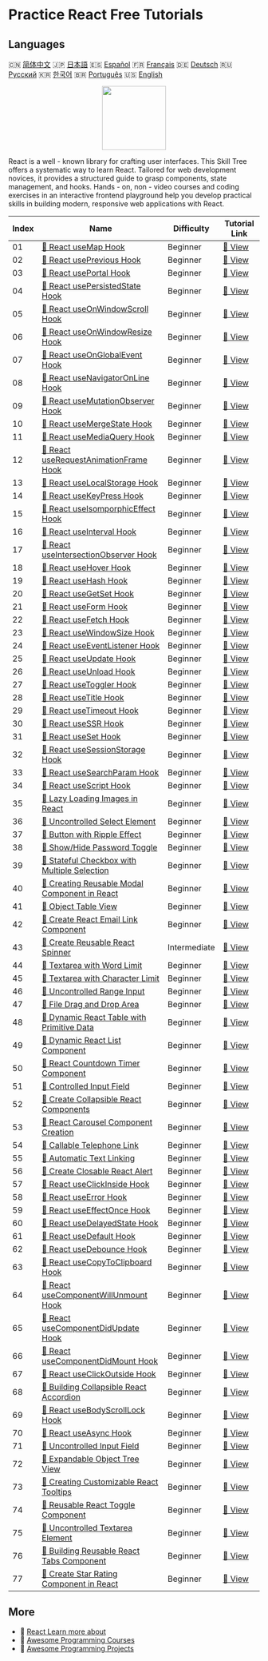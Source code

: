 # Practice React Free Tutorials

## Languages

🇨🇳 [简体中文](README_zh.md) 🇯🇵 [日本語](README_ja.md) 🇪🇸 [Español](README_es.md) 🇫🇷 [Français](README_fr.md) 🇩🇪 [Deutsch](README_de.md) 🇷🇺 [Русский](README_ru.md) 🇰🇷 [한국어](README_ko.md) 🇧🇷 [Português](README_pt.md) 🇺🇸 [English](README.md) 

<div align="center">
<img width="128px" src="https://file.labex.io/path/nUDMNpUKFvpT.png">
</div>

React is a well - known library for crafting user interfaces. This Skill Tree offers a systematic way to learn React. Tailored for web development novices, it provides a structured guide to grasp components, state management, and hooks. Hands - on, non - video courses and coding exercises in an interactive frontend playground help you develop practical skills in building modern, responsive web applications with React.

|   Index | Name                                                                                                                               | Difficulty   | Tutorial Link                                                                                |
|---------|------------------------------------------------------------------------------------------------------------------------------------|--------------|----------------------------------------------------------------------------------------------|
|      01 | [📖 React useMap Hook](https://labex.io/tutorials/react-react-usemap-hook-38394)                                                   | Beginner     | [🔗 View](https://labex.io/tutorials/react-react-usemap-hook-38394)                          |
|      02 | [📖 React usePrevious Hook](https://labex.io/tutorials/react-react-useprevious-hook-38404)                                         | Beginner     | [🔗 View](https://labex.io/tutorials/react-react-useprevious-hook-38404)                     |
|      03 | [📖 React usePortal Hook](https://labex.io/tutorials/react-react-useportal-hook-38403)                                             | Beginner     | [🔗 View](https://labex.io/tutorials/react-react-useportal-hook-38403)                       |
|      04 | [📖 React usePersistedState Hook](https://labex.io/tutorials/react-react-usepersistedstate-hook-38402)                             | Beginner     | [🔗 View](https://labex.io/tutorials/react-react-usepersistedstate-hook-38402)               |
|      05 | [📖 React useOnWindowScroll Hook](https://labex.io/tutorials/react-react-useonwindowscroll-hook-38401)                             | Beginner     | [🔗 View](https://labex.io/tutorials/react-react-useonwindowscroll-hook-38401)               |
|      06 | [📖 React useOnWindowResize Hook](https://labex.io/tutorials/react-react-useonwindowresize-hook-38400)                             | Beginner     | [🔗 View](https://labex.io/tutorials/react-react-useonwindowresize-hook-38400)               |
|      07 | [📖 React useOnGlobalEvent Hook](https://labex.io/tutorials/react-react-useonglobalevent-hook-38399)                               | Beginner     | [🔗 View](https://labex.io/tutorials/react-react-useonglobalevent-hook-38399)                |
|      08 | [📖 React useNavigatorOnLine Hook](https://labex.io/tutorials/react-react-usenavigatoronline-hook-38398)                           | Beginner     | [🔗 View](https://labex.io/tutorials/react-react-usenavigatoronline-hook-38398)              |
|      09 | [📖 React useMutationObserver Hook](https://labex.io/tutorials/react-react-usemutationobserver-hook-38397)                         | Beginner     | [🔗 View](https://labex.io/tutorials/react-react-usemutationobserver-hook-38397)             |
|      10 | [📖 React useMergeState Hook](https://labex.io/tutorials/react-react-usemergestate-hook-38396)                                     | Beginner     | [🔗 View](https://labex.io/tutorials/react-react-usemergestate-hook-38396)                   |
|      11 | [📖 React useMediaQuery Hook](https://labex.io/tutorials/react-react-usemediaquery-hook-38395)                                     | Beginner     | [🔗 View](https://labex.io/tutorials/react-react-usemediaquery-hook-38395)                   |
|      12 | [📖 React useRequestAnimationFrame Hook](https://labex.io/tutorials/react-react-userequestanimationframe-hook-38405)               | Beginner     | [🔗 View](https://labex.io/tutorials/react-react-userequestanimationframe-hook-38405)        |
|      13 | [📖 React useLocalStorage Hook](https://labex.io/tutorials/react-react-uselocalstorage-hook-38393)                                 | Beginner     | [🔗 View](https://labex.io/tutorials/react-react-uselocalstorage-hook-38393)                 |
|      14 | [📖 React useKeyPress Hook](https://labex.io/tutorials/react-react-usekeypress-hook-38392)                                         | Beginner     | [🔗 View](https://labex.io/tutorials/react-react-usekeypress-hook-38392)                     |
|      15 | [📖 React useIsomporphicEffect Hook](https://labex.io/tutorials/react-react-useisomporphiceffect-hook-38391)                       | Beginner     | [🔗 View](https://labex.io/tutorials/react-react-useisomporphiceffect-hook-38391)            |
|      16 | [📖 React useInterval Hook](https://labex.io/tutorials/react-react-useinterval-hook-38390)                                         | Beginner     | [🔗 View](https://labex.io/tutorials/react-react-useinterval-hook-38390)                     |
|      17 | [📖 React useIntersectionObserver Hook](https://labex.io/tutorials/react-react-useintersectionobserver-hook-38389)                 | Beginner     | [🔗 View](https://labex.io/tutorials/react-react-useintersectionobserver-hook-38389)         |
|      18 | [📖 React useHover Hook](https://labex.io/tutorials/react-react-usehover-hook-38388)                                               | Beginner     | [🔗 View](https://labex.io/tutorials/react-react-usehover-hook-38388)                        |
|      19 | [📖 React useHash Hook](https://labex.io/tutorials/react-react-usehash-hook-38387)                                                 | Beginner     | [🔗 View](https://labex.io/tutorials/react-react-usehash-hook-38387)                         |
|      20 | [📖 React useGetSet Hook](https://labex.io/tutorials/react-react-usegetset-hook-38386)                                             | Beginner     | [🔗 View](https://labex.io/tutorials/react-react-usegetset-hook-38386)                       |
|      21 | [📖 React useForm Hook](https://labex.io/tutorials/react-react-useform-hook-38385)                                                 | Beginner     | [🔗 View](https://labex.io/tutorials/react-react-useform-hook-38385)                         |
|      22 | [📖 React useFetch Hook](https://labex.io/tutorials/react-react-usefetch-hook-38384)                                               | Beginner     | [🔗 View](https://labex.io/tutorials/react-react-usefetch-hook-38384)                        |
|      23 | [📖 React useWindowSize Hook](https://labex.io/tutorials/react-react-usewindowsize-hook-38416)                                     | Beginner     | [🔗 View](https://labex.io/tutorials/react-react-usewindowsize-hook-38416)                   |
|      24 | [📖 React useEventListener Hook](https://labex.io/tutorials/react-react-useeventlistener-hook-38383)                               | Beginner     | [🔗 View](https://labex.io/tutorials/react-react-useeventlistener-hook-38383)                |
|      25 | [📖 React useUpdate Hook](https://labex.io/tutorials/react-react-useupdate-hook-38415)                                             | Beginner     | [🔗 View](https://labex.io/tutorials/react-react-useupdate-hook-38415)                       |
|      26 | [📖 React useUnload Hook](https://labex.io/tutorials/react-react-useunload-hook-38414)                                             | Beginner     | [🔗 View](https://labex.io/tutorials/react-react-useunload-hook-38414)                       |
|      27 | [📖 React useToggler Hook](https://labex.io/tutorials/react-react-usetoggler-hook-38413)                                           | Beginner     | [🔗 View](https://labex.io/tutorials/react-react-usetoggler-hook-38413)                      |
|      28 | [📖 React useTitle Hook](https://labex.io/tutorials/react-react-usetitle-hook-38412)                                               | Beginner     | [🔗 View](https://labex.io/tutorials/react-react-usetitle-hook-38412)                        |
|      29 | [📖 React useTimeout Hook](https://labex.io/tutorials/react-react-usetimeout-hook-38411)                                           | Beginner     | [🔗 View](https://labex.io/tutorials/react-react-usetimeout-hook-38411)                      |
|      30 | [📖 React useSSR Hook](https://labex.io/tutorials/react-react-usessr-hook-38410)                                                   | Beginner     | [🔗 View](https://labex.io/tutorials/react-react-usessr-hook-38410)                          |
|      31 | [📖 React useSet Hook](https://labex.io/tutorials/react-react-useset-hook-38409)                                                   | Beginner     | [🔗 View](https://labex.io/tutorials/react-react-useset-hook-38409)                          |
|      32 | [📖 React useSessionStorage Hook](https://labex.io/tutorials/react-react-usesessionstorage-hook-38408)                             | Beginner     | [🔗 View](https://labex.io/tutorials/react-react-usesessionstorage-hook-38408)               |
|      33 | [📖 React useSearchParam Hook](https://labex.io/tutorials/react-react-usesearchparam-hook-38407)                                   | Beginner     | [🔗 View](https://labex.io/tutorials/react-react-usesearchparam-hook-38407)                  |
|      34 | [📖 React useScript Hook](https://labex.io/tutorials/react-react-usescript-hook-38406)                                             | Beginner     | [🔗 View](https://labex.io/tutorials/react-react-usescript-hook-38406)                       |
|      35 | [📖 Lazy Loading Images in React](https://labex.io/tutorials/react-lazy-loading-images-in-react-38350)                             | Beginner     | [🔗 View](https://labex.io/tutorials/react-lazy-loading-images-in-react-38350)               |
|      36 | [📖 Uncontrolled Select Element](https://labex.io/tutorials/react-uncontrolled-select-element-38360)                               | Beginner     | [🔗 View](https://labex.io/tutorials/react-uncontrolled-select-element-38360)                |
|      37 | [📖 Button with Ripple Effect](https://labex.io/tutorials/react-button-with-ripple-effect-38359)                                   | Beginner     | [🔗 View](https://labex.io/tutorials/react-button-with-ripple-effect-38359)                  |
|      38 | [📖 Show/Hide Password Toggle](https://labex.io/tutorials/react-show-hide-password-toggle-38358)                                   | Beginner     | [🔗 View](https://labex.io/tutorials/react-show-hide-password-toggle-38358)                  |
|      39 | [📖 Stateful Checkbox with Multiple Selection](https://labex.io/tutorials/react-stateful-checkbox-with-multiple-selection-38357)   | Beginner     | [🔗 View](https://labex.io/tutorials/react-stateful-checkbox-with-multiple-selection-38357)  |
|      40 | [📖 Creating Reusable Modal Component in React](https://labex.io/tutorials/react-creating-reusable-modal-component-in-react-38356) | Beginner     | [🔗 View](https://labex.io/tutorials/react-creating-reusable-modal-component-in-react-38356) |
|      41 | [📖 Object Table View](https://labex.io/tutorials/react-object-table-view-38355)                                                   | Beginner     | [🔗 View](https://labex.io/tutorials/react-object-table-view-38355)                          |
|      42 | [📖 Create React Email Link Component](https://labex.io/tutorials/react-create-react-email-link-component-38354)                   | Beginner     | [🔗 View](https://labex.io/tutorials/react-create-react-email-link-component-38354)          |
|      43 | [📖 Create Reusable React Spinner](https://labex.io/tutorials/react-create-reusable-react-spinner-38353)                           | Intermediate | [🔗 View](https://labex.io/tutorials/react-create-reusable-react-spinner-38353)              |
|      44 | [📖 Textarea with Word Limit](https://labex.io/tutorials/react-textarea-with-word-limit-38352)                                     | Beginner     | [🔗 View](https://labex.io/tutorials/react-textarea-with-word-limit-38352)                   |
|      45 | [📖 Textarea with Character Limit](https://labex.io/tutorials/react-textarea-with-character-limit-38351)                           | Beginner     | [🔗 View](https://labex.io/tutorials/react-textarea-with-character-limit-38351)              |
|      46 | [📖 Uncontrolled Range Input](https://labex.io/tutorials/react-uncontrolled-range-input-38361)                                     | Beginner     | [🔗 View](https://labex.io/tutorials/react-uncontrolled-range-input-38361)                   |
|      47 | [📖 File Drag and Drop Area](https://labex.io/tutorials/react-file-drag-and-drop-area-38349)                                       | Beginner     | [🔗 View](https://labex.io/tutorials/react-file-drag-and-drop-area-38349)                    |
|      48 | [📖 Dynamic React Table with Primitive Data](https://labex.io/tutorials/react-dynamic-react-table-with-primitive-data-38348)       | Beginner     | [🔗 View](https://labex.io/tutorials/react-dynamic-react-table-with-primitive-data-38348)    |
|      49 | [📖 Dynamic React List Component](https://labex.io/tutorials/react-dynamic-react-list-component-38347)                             | Beginner     | [🔗 View](https://labex.io/tutorials/react-dynamic-react-list-component-38347)               |
|      50 | [📖 React Countdown Timer Component](https://labex.io/tutorials/react-react-countdown-timer-component-38346)                       | Beginner     | [🔗 View](https://labex.io/tutorials/react-react-countdown-timer-component-38346)            |
|      51 | [📖 Controlled Input Field](https://labex.io/tutorials/react-controlled-input-field-38345)                                         | Beginner     | [🔗 View](https://labex.io/tutorials/react-controlled-input-field-38345)                     |
|      52 | [📖 Create Collapsible React Components](https://labex.io/tutorials/react-create-collapsible-react-components-38344)               | Beginner     | [🔗 View](https://labex.io/tutorials/react-create-collapsible-react-components-38344)        |
|      53 | [📖 React Carousel Component Creation](https://labex.io/tutorials/react-react-carousel-component-creation-38343)                   | Beginner     | [🔗 View](https://labex.io/tutorials/react-react-carousel-component-creation-38343)          |
|      54 | [📖 Callable Telephone Link](https://labex.io/tutorials/react-callable-telephone-link-38342)                                       | Beginner     | [🔗 View](https://labex.io/tutorials/react-callable-telephone-link-38342)                    |
|      55 | [📖 Automatic Text Linking](https://labex.io/tutorials/react-automatic-text-linking-38341)                                         | Beginner     | [🔗 View](https://labex.io/tutorials/react-automatic-text-linking-38341)                     |
|      56 | [📖 Create Closable React Alert](https://labex.io/tutorials/react-create-closable-react-alert-38340)                               | Beginner     | [🔗 View](https://labex.io/tutorials/react-create-closable-react-alert-38340)                |
|      57 | [📖 React useClickInside Hook](https://labex.io/tutorials/react-react-useclickinside-hook-38372)                                   | Beginner     | [🔗 View](https://labex.io/tutorials/react-react-useclickinside-hook-38372)                  |
|      58 | [📖 React useError Hook](https://labex.io/tutorials/react-react-useerror-hook-38382)                                               | Beginner     | [🔗 View](https://labex.io/tutorials/react-react-useerror-hook-38382)                        |
|      59 | [📖 React useEffectOnce Hook](https://labex.io/tutorials/react-react-useeffectonce-hook-38381)                                     | Beginner     | [🔗 View](https://labex.io/tutorials/react-react-useeffectonce-hook-38381)                   |
|      60 | [📖 React useDelayedState Hook](https://labex.io/tutorials/react-react-usedelayedstate-hook-38380)                                 | Beginner     | [🔗 View](https://labex.io/tutorials/react-react-usedelayedstate-hook-38380)                 |
|      61 | [📖 React useDefault Hook](https://labex.io/tutorials/react-react-usedefault-hook-38379)                                           | Beginner     | [🔗 View](https://labex.io/tutorials/react-react-usedefault-hook-38379)                      |
|      62 | [📖 React useDebounce Hook](https://labex.io/tutorials/react-react-usedebounce-hook-38378)                                         | Beginner     | [🔗 View](https://labex.io/tutorials/react-react-usedebounce-hook-38378)                     |
|      63 | [📖 React useCopyToClipboard Hook](https://labex.io/tutorials/react-react-usecopytoclipboard-hook-38377)                           | Beginner     | [🔗 View](https://labex.io/tutorials/react-react-usecopytoclipboard-hook-38377)              |
|      64 | [📖 React useComponentWillUnmount Hook](https://labex.io/tutorials/react-react-usecomponentwillunmount-hook-38376)                 | Beginner     | [🔗 View](https://labex.io/tutorials/react-react-usecomponentwillunmount-hook-38376)         |
|      65 | [📖 React useComponentDidUpdate Hook](https://labex.io/tutorials/react-react-usecomponentdidupdate-hook-38375)                     | Beginner     | [🔗 View](https://labex.io/tutorials/react-react-usecomponentdidupdate-hook-38375)           |
|      66 | [📖 React useComponentDidMount Hook](https://labex.io/tutorials/react-react-usecomponentdidmount-hook-38374)                       | Beginner     | [🔗 View](https://labex.io/tutorials/react-react-usecomponentdidmount-hook-38374)            |
|      67 | [📖 React useClickOutside Hook](https://labex.io/tutorials/react-react-useclickoutside-hook-38373)                                 | Beginner     | [🔗 View](https://labex.io/tutorials/react-react-useclickoutside-hook-38373)                 |
|      68 | [📖 Building Collapsible React Accordion](https://labex.io/tutorials/react-building-collapsible-react-accordion-38339)             | Beginner     | [🔗 View](https://labex.io/tutorials/react-building-collapsible-react-accordion-38339)       |
|      69 | [📖 React useBodyScrollLock Hook](https://labex.io/tutorials/react-react-usebodyscrolllock-hook-38371)                             | Beginner     | [🔗 View](https://labex.io/tutorials/react-react-usebodyscrolllock-hook-38371)               |
|      70 | [📖 React useAsync Hook](https://labex.io/tutorials/react-react-useasync-hook-38370)                                               | Beginner     | [🔗 View](https://labex.io/tutorials/react-react-useasync-hook-38370)                        |
|      71 | [📖 Uncontrolled Input Field](https://labex.io/tutorials/react-uncontrolled-input-field-38369)                                     | Beginner     | [🔗 View](https://labex.io/tutorials/react-uncontrolled-input-field-38369)                   |
|      72 | [📖 Expandable Object Tree View](https://labex.io/tutorials/react-expandable-object-tree-view-38368)                               | Beginner     | [🔗 View](https://labex.io/tutorials/react-expandable-object-tree-view-38368)                |
|      73 | [📖 Creating Customizable React Tooltips](https://labex.io/tutorials/react-creating-customizable-react-tooltips-38367)             | Beginner     | [🔗 View](https://labex.io/tutorials/react-creating-customizable-react-tooltips-38367)       |
|      74 | [📖 Reusable React Toggle Component](https://labex.io/tutorials/react-reusable-react-toggle-component-38366)                       | Beginner     | [🔗 View](https://labex.io/tutorials/react-reusable-react-toggle-component-38366)            |
|      75 | [📖 Uncontrolled Textarea Element](https://labex.io/tutorials/react-uncontrolled-textarea-element-38365)                           | Beginner     | [🔗 View](https://labex.io/tutorials/react-uncontrolled-textarea-element-38365)              |
|      76 | [📖 Building Reusable React Tabs Component](https://labex.io/tutorials/react-building-reusable-react-tabs-component-38363)         | Beginner     | [🔗 View](https://labex.io/tutorials/react-building-reusable-react-tabs-component-38363)     |
|      77 | [📖 Create Star Rating Component in React](https://labex.io/tutorials/react-create-star-rating-component-in-react-38362)           | Beginner     | [🔗 View](https://labex.io/tutorials/react-create-star-rating-component-in-react-38362)      |

## More

- 🔗 [React Learn more about](https://labex.io/skilltrees/react)
- 🔗 [Awesome Programming Courses](https://github.com/labex-labs/awesome-programming-courses)
- 🔗 [Awesome Programming Projects](https://github.com/labex-labs/awesome-programming-projects)

